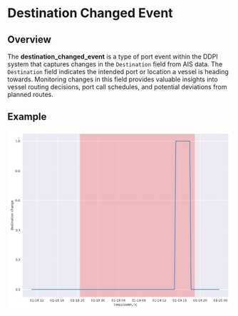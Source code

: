 # Destination Changed Event

## Overview

The **destination_changed_event** is a type of port event within the DDPI system that captures changes in the `Destination` field from AIS data. The `Destination` field indicates the intended port or location a vessel is heading towards. Monitoring changes in this field provides valuable insights into vessel routing decisions, port call schedules, and potential deviations from planned routes.

## Example

![destination_changed](../../static/images/destination_changed.png)
